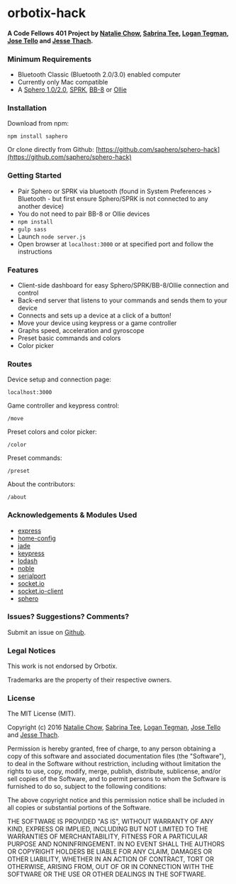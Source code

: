 # orbotix-hack
#### A Code Fellows 401 Project by [Natalie Chow](https://github.com/xxnatc), [Sabrina Tee](https://github.com/sabbyt/), [Logan Tegman](https://github.com/ltegman), [Jose Tello](https://github.com/josectello) and [Jesse Thach](https://github.com/jessethach).

### Minimum Requirements
- Bluetooth Classic (Bluetooth 2.0/3.0) enabled computer
- Currently only Mac compatible
- A [Sphero 1.0/2.0](http://www.sphero.com/sphero), [SPRK](http://www.sphero.com/education), [BB-8](http://www.sphero.com/starwars) or [Ollie](http://www.sphero.com/ollie)

### Installation
Download from npm:
```
npm install saphero
```
Or clone directly from Github: [https://github.com/saphero/sphero-hack](https://github.com/saphero/sphero-hack)

### Getting Started
- Pair Sphero or SPRK via bluetooth (found in System Preferences > Bluetooth - but first ensure Sphero/SPRK is not connected to any another device)
- You do not need to pair BB-8 or Ollie devices
- ```npm install```
- ```gulp sass```
- Launch ```node server.js```
- Open browser at ```localhost:3000``` or at specified port and follow the instructions

### Features
- Client-side dashboard for easy Sphero/SPRK/BB-8/Ollie connection and control
- Back-end server that listens to your commands and sends them to your device
- Connects and sets up a device at a click of a button!
- Move your device using keypress or a game controller
- Graphs speed, acceleration and gyroscope
- Preset basic commands and colors
- Color picker

### Routes
Device setup and connection page:
```
localhost:3000
```
Game controller and keypress control:
```
/move
```
Preset colors and color picker:
```
/color
```
Preset commands:
```
/preset
```
About the contributors:
```
/about
```

### Acknowledgements & Modules Used
- [express](https://www.npmjs.com/package/express)
- [home-config](https://www.npmjs.com/package/home-config)
- [jade](https://www.npmjs.com/package/jade)
- [keypress](https://www.npmjs.com/package/keypress)
- [lodash](https://www.npmjs.com/package/lodash)
- [noble](https://www.npmjs.com/package/noble)
- [serialport](https://www.npmjs.com/package/serialport)
- [socket.io](https://www.npmjs.com/package/socket.io)
- [socket.io-client](https://www.npmjs.com/package/socket.io-client)
- [sphero](https://www.npmjs.com/package/sphero)

### Issues? Suggestions? Comments?
Submit an issue on [Github](https://github.com/saphero/sphero-hack/issues).

### Legal Notices
This work is not endorsed by Orbotix.

Trademarks are the property of their respective owners.

### License
The MIT License (MIT).

Copyright (c) 2016 [Natalie Chow](https://github.com/xxnatc), [Sabrina Tee](https://github.com/sabbyt/), [Logan Tegman](https://github.com/ltegman), [Jose Tello](https://github.com/josectello) and [Jesse Thach](https://github.com/jessethach).

Permission is hereby granted, free of charge, to any person obtaining a copy of this software and associated documentation files (the "Software"), to deal in the Software without restriction, including without limitation the rights to use, copy, modify, merge, publish, distribute, sublicense, and/or sell copies of the Software, and to permit persons to whom the Software is furnished to do so, subject to the following conditions:

The above copyright notice and this permission notice shall be included in all copies or substantial portions of the Software.

THE SOFTWARE IS PROVIDED "AS IS", WITHOUT WARRANTY OF ANY KIND, EXPRESS OR IMPLIED, INCLUDING BUT NOT LIMITED TO THE WARRANTIES OF MERCHANTABILITY, FITNESS FOR A PARTICULAR PURPOSE AND NONINFRINGEMENT. IN NO EVENT SHALL THE AUTHORS OR COPYRIGHT HOLDERS BE LIABLE FOR ANY CLAIM, DAMAGES OR OTHER LIABILITY, WHETHER IN AN ACTION OF CONTRACT, TORT OR OTHERWISE, ARISING FROM, OUT OF OR IN CONNECTION WITH THE SOFTWARE OR THE USE OR OTHER DEALINGS IN THE SOFTWARE.
